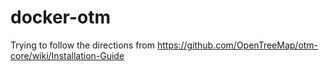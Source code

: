 # docker-otm

Trying to follow the directions from https://github.com/OpenTreeMap/otm-core/wiki/Installation-Guide
